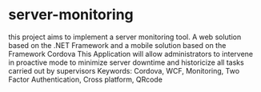 # server-monitoring
this project aims to implement a server monitoring tool. A web solution based on the .NET Framework and a mobile solution based on the Framework Cordova This Application will allow administrators to intervene in proactive mode to minimize server downtime and historicize all tasks carried out by supervisors Keywords: Cordova, WCF, Monitoring, Two Factor Authentication, Cross platform, QRcode
